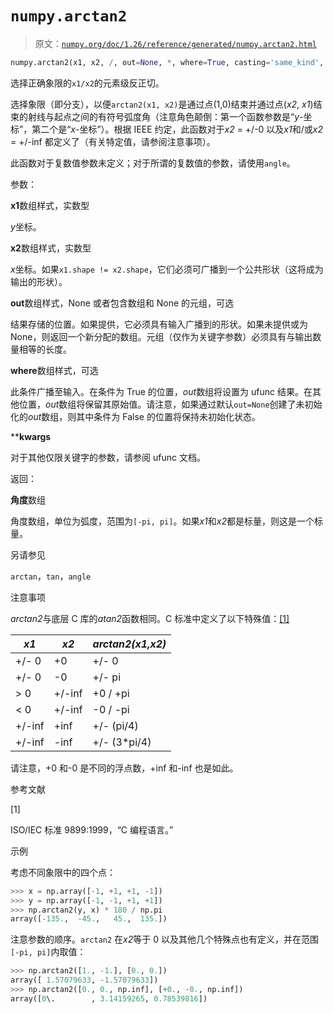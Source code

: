# `numpy.arctan2`

> 原文：[`numpy.org/doc/1.26/reference/generated/numpy.arctan2.html`](https://numpy.org/doc/1.26/reference/generated/numpy.arctan2.html)

```py
numpy.arctan2(x1, x2, /, out=None, *, where=True, casting='same_kind', order='K', dtype=None, subok=True[, signature, extobj]) = <ufunc 'arctan2'>
```

选择正确象限的`x1/x2`的元素级反正切。

选择象限（即分支），以便`arctan2(x1, x2)`是通过点(1,0)结束并通过点(*x2*, *x1*)结束的射线与起点之间的有符号弧度角（注意角色颠倒：第一个函数参数是“*y*-坐标”，第二个是“*x*-坐标”）。根据 IEEE 约定，此函数对于*x2* = +/-0 以及*x1*和/或*x2* = +/-inf 都定义了（有关特定值，请参阅注意事项）。

此函数对于复数值参数未定义；对于所谓的复数值的参数，请使用`angle`。

参数：

**x1**数组样式，实数型

*y*坐标。

**x2**数组样式，实数型

*x*坐标。如果`x1.shape != x2.shape`，它们必须可广播到一个公共形状（这将成为输出的形状）。

**out**数组样式，None 或者包含数组和 None 的元组，可选

结果存储的位置。如果提供，它必须具有输入广播到的形状。如果未提供或为 None，则返回一个新分配的数组。元组（仅作为关键字参数）必须具有与输出数量相等的长度。

**where**数组样式，可选

此条件广播至输入。在条件为 True 的位置，*out*数组将设置为 ufunc 结果。在其他位置，*out*数组将保留其原始值。请注意，如果通过默认`out=None`创建了未初始化的*out*数组，则其中条件为 False 的位置将保持未初始化状态。

****kwargs**

对于其他仅限关键字的参数，请参阅 ufunc 文档。

返回：

**角度**数组

角度数组，单位为弧度，范围为`[-pi, pi]`。如果*x1*和*x2*都是标量，则这是一个标量。

另请参见

`arctan`，`tan`，`angle`

注意事项

*arctan2*与底层 C 库的*atan2*函数相同。C 标准中定义了以下特殊值：[[1]](#r73eacd397847-1)

| *x1* | *x2* | *arctan2(x1,x2)* |
| --- | --- | --- |
| +/- 0 | +0 | +/- 0 |
| +/- 0 | -0 | +/- pi |
| > 0 | +/-inf | +0 / +pi |
| < 0 | +/-inf | -0 / -pi |
| +/-inf | +inf | +/- (pi/4) |
| +/-inf | -inf | +/- (3*pi/4) |

请注意，+0 和-0 是不同的浮点数，+inf 和-inf 也是如此。

参考文献

[1]

ISO/IEC 标准 9899:1999，“C 编程语言。”

示例

考虑不同象限中的四个点：

```py
>>> x = np.array([-1, +1, +1, -1])
>>> y = np.array([-1, -1, +1, +1])
>>> np.arctan2(y, x) * 180 / np.pi
array([-135.,  -45.,   45.,  135.]) 
```

注意参数的顺序。`arctan2` 在*x2*等于 0 以及其他几个特殊点也有定义，并在范围`[-pi, pi]`内取值：

```py
>>> np.arctan2([1., -1.], [0., 0.])
array([ 1.57079633, -1.57079633])
>>> np.arctan2([0., 0., np.inf], [+0., -0., np.inf])
array([0\.        , 3.14159265, 0.78539816]) 
```
